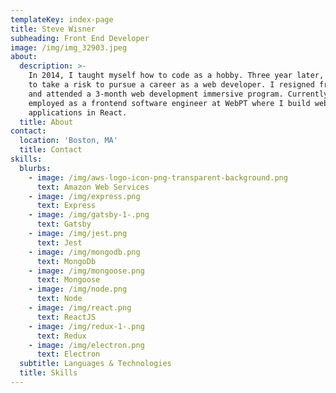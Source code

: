 ```yaml
---
templateKey: index-page
title: Steve Wisner
subheading: Front End Developer
image: /img/img_32903.jpeg
about:
  description: >-
    In 2014, I taught myself how to code as a hobby. Three year later, I decided
    to take a risk to pursue a career as a web developer. I resigned from my job
    and attended a 3-month web development immersive program. Currently, I’m
    employed as a frontend software engineer at WebPT where I build web
    applications in React.
  title: About
contact:
  location: 'Boston, MA'
  title: Contact
skills:
  blurbs:
    - image: /img/aws-logo-icon-png-transparent-background.png
      text: Amazon Web Services
    - image: /img/express.png
      text: Express
    - image: /img/gatsby-1-.png
      text: Gatsby
    - image: /img/jest.png
      text: Jest
    - image: /img/mongodb.png
      text: MongoDb
    - image: /img/mongoose.png
      text: Mongoose
    - image: /img/node.png
      text: Node
    - image: /img/react.png
      text: ReactJS
    - image: /img/redux-1-.png
      text: Redux
    - image: /img/electron.png
      text: Electron
  subtitle: Languages & Technologies
  title: Skills
---
```


